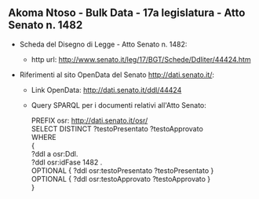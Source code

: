 ## Akoma Ntoso - Bulk Data - 17a legislatura - Atto Senato n. 1482 ##

* Scheda del Disegno di Legge - Atto Senato n. 1482:
	* http url: http://www.senato.it/leg/17/BGT/Schede/Ddliter/44424.htm

* Riferimenti al sito OpenData del Senato http://dati.senato.it/:
	* Link OpenData: http://dati.senato.it/ddl/44424
	* Query SPARQL per i documenti relativi all'Atto Senato:

        PREFIX osr: <http://dati.senato.it/osr/>  
		SELECT DISTINCT ?testoPresentato ?testoApprovato  
		WHERE  
		{  
		    ?ddl a osr:Ddl.  
		    ?ddl osr:idFase 1482 .  
		    OPTIONAL { ?ddl osr:testoPresentato ?testoPresentato }  
		    OPTIONAL { ?ddl osr:testoApprovato ?testoApprovato }  
		}
		